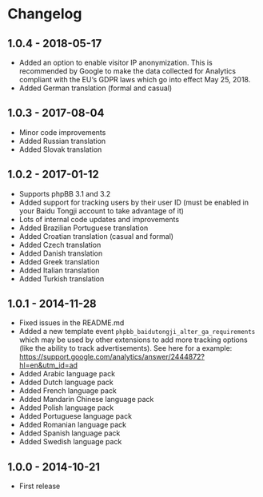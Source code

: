 # Changelog

## 1.0.4 - 2018-05-17

- Added an option to enable visitor IP anonymization. This is recommended by Google to make the data collected for Analytics compliant with the EU‘s GDPR laws which go into effect May 25, 2018.
- Added German translation (formal and casual)

## 1.0.3 - 2017-08-04

- Minor code improvements
- Added Russian translation
- Added Slovak translation

## 1.0.2 - 2017-01-12

- Supports phpBB 3.1 and 3.2
- Added support for tracking users by their user ID (must be enabled in your Baidu Tongji account to take advantage of it)
- Lots of internal code updates and improvements
- Added Brazilian Portuguese translation
- Added Croatian translation (casual and formal)
- Added Czech translation
- Added Danish translation
- Added Greek translation
- Added Italian translation
- Added Turkish translation

## 1.0.1 - 2014-11-28

- Fixed issues in the README.md
- Added a new template event `phpbb_baidutongji_alter_ga_requirements` which may be used by other extensions to add more tracking options (like the ability to track advertisements). See here for a example: https://support.google.com/analytics/answer/2444872?hl=en&utm_id=ad
- Added Arabic language pack
- Added Dutch language pack
- Added French language pack
- Added Mandarin Chinese language pack
- Added Polish language pack
- Added Portuguese language pack
- Added Romanian language pack
- Added Spanish language pack
- Added Swedish language pack

## 1.0.0 - 2014-10-21

- First release

